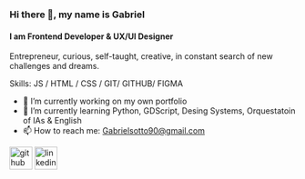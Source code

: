 ### Hi there 👋, my name is Gabriel
#### I am Frontend Developer & UX/UI Designer
Entrepreneur, curious, self-taught, creative, in constant search of new challenges and dreams.

Skills: JS / HTML / CSS / GIT/ GITHUB/ FIGMA

- 🔭 I’m currently working on my own portfolio 
- 🌱 I’m currently learning Python, GDScript, Desing Systems, Orquestatoin of IAs & English 
- 📫 How to reach me: Gabrielsotto90@gmail.com 


[<img src='https://cdn.jsdelivr.net/npm/simple-icons@3.0.1/icons/github.svg' alt='github' height='40'>](https://github.com/GabrielSotto)  [<img src='https://cdn.jsdelivr.net/npm/simple-icons@3.0.1/icons/linkedin.svg' alt='linkedin' height='40'>](https://www.linkedin.com/in/gabrielsotto/)  

